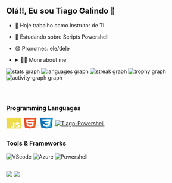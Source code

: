 ## Olá!!, Eu sou Tiago Galindo 👋
- 🔭 Hoje trabalho como Instrutor de TI.
- 🌱 Estudando sobre Scripts Powershell
- 😄 Pronomes: ele/dele
- <details>
  <summary>👨‍💻 More about me</summary>

  - 💬 I am 43 years old and currently live in Brazil. I have basic English and have experience with HTML, CSS, Javascript, Powershell for creating Windows task automation scripts, I am also an IT Instructor at an educational institution, which helped to develop important skills such as creativity, communication, marketing, analytical skills, people management and proactivity.

  - ⚡ I like reading, as long as it's a good book, as well as watching movies and playing games! I believe that our personal interests contribute to a more accurate perception of things and to solving problems. \o/.
</details>

<div align="left">
  <img src="https://github-readme-stats.vercel.app/api?username=TiagoGalindo40&hide_title=false&hide_rank=false&show_icons=true&include_all_commits=true&count_private=true&disable_animations=false&theme=dracula&locale=en&hide_border=false&order=1" height="150" alt="stats graph"  />
  <img src="https://github-readme-stats.vercel.app/api/top-langs?username=TiagoGalindo40&locale=en&hide_title=false&layout=compact&card_width=320&langs_count=5&theme=dracula&hide_border=false&order=2" height="150" alt="languages graph"  />
  <img src="https://streak-stats.demolab.com?user=TiagoGalindo40&locale=en&mode=daily&theme=dracula&hide_border=false&border_radius=5&order=3" height="150" alt="streak graph"  />
  <img src="https://github-profile-trophy.vercel.app?username=TiagoGalindo40&theme=dracula&column=-1&row=1&margin-w=8&margin-h=8&no-bg=false&no-frame=false&order=4" height="150" alt="trophy graph"  />
  <img src="https://github-readme-activity-graph.vercel.app/graph?username=TiagoGalindo40&radius=16&theme=react&area=true&order=5" height="300" alt="activity-graph graph"  />
</div>

###

<div style="display: inline_block"><br>
  <h3>Programming Languages</h3>
  <a link href="https://github.com/TiagoGalindo40">
  <img align="center" alt="Tiago-Js" height="30" width="40" src="https://raw.githubusercontent.com/devicons/devicon/master/icons/javascript/javascript-plain.svg">
  <img align="center" alt="Tiago-HTML" height="30" width="40" src="https://raw.githubusercontent.com/devicons/devicon/master/icons/html5/html5-original.svg">
  <img align="center" alt="Tiago-CSS" height="30" width="40" src="https://raw.githubusercontent.com/devicons/devicon/master/icons/css3/css3-original.svg">
  <img align="center" alt="Tiago-Powershell" height="30" width="40" src="https://cdn.jsdelivr.net/gh/devicons/devicon@latest/icons/powershell/powershell-original.svg"/>
   </a>
</div>

##

<div style="flex-basis: 48%;">
    <h3>Tools & Frameworks</h3>
    <img align="center" alt="VScode" height="30" width="40" src="https://cdn.jsdelivr.net/gh/devicons/devicon/icons/vscode/vscode-original.svg">
    <img align="center" alt="Azure" height="40" width="70" src="https://cdn.jsdelivr.net/gh/devicons/devicon@latest/icons/azure/azure-original.svg">
    <img align="center" alt="Powershell" height="30" width="40" src="https://cdn.jsdelivr.net/gh/devicons/devicon@latest/icons/powershell/powershell-original.svg">
</div>
  
##

<div> 
  <a href = "mailto:tsuporte0201@gmail.com"><img src="https://img.shields.io/badge/-Gmail-%23333?style=for-the-badge&logo=gmail&logoColor=red" target="_blank"></a>
  <a href="https://www.linkedin.com/in/tiagogalindo" target="_blank"><img src="https://img.shields.io/badge/-LinkedIn-%230077B5?style=for-the-badge&logo=linkedin&logoColor=white" target="_blank"></a> 
</div>
